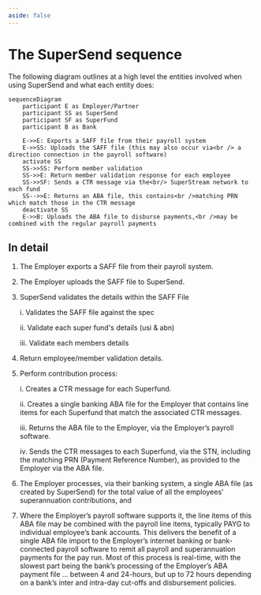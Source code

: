 ```yaml
---
aside: false
---
```


# The SuperSend sequence

The following diagram outlines at a high level the entities involved when using SuperSend and what each entity does:

```mermaid
sequenceDiagram
    participant E as Employer/Partner
    participant SS as SuperSend
    participant SF as SuperFund
    participant B as Bank

    E->>E: Exports a SAFF file from their payroll system
    E->>SS: Uploads the SAFF file (this may also occur via<br /> a direction connection in the payroll software)
    activate SS
    SS->>SS: Perform member validation
    SS->>E: Return member validation response for each employee
    SS->>SF: Sends a CTR message via the<br/> SuperStream network to each fund
    SS-->>E: Returns an ABA file, this contains<br />matching PRN which match those in the CTR message
    deactivate SS
    E->>B: Uploads the ABA file to disburse payments,<br />may be combined with the regular payroll payments
```

## In detail

1. The Employer exports a SAFF file from their payroll system.
2. The Employer uploads the SAFF file to SuperSend.
3. SuperSend validates the details within the SAFF File

   i. Validates the SAFF file against the spec

   ii. Validate each super fund's details (usi & abn)

   iii. Validate each members details

4. Return employee/member validation details.

5. Perform contribution process:

   i. Creates a CTR message for each Superfund.

   ii. Creates a single banking ABA file for the Employer that contains line items for each Superfund that match the associated CTR messages.

   iii. Returns the ABA file to the Employer, via the Employer’s payroll software.

   iv. Sends the CTR messages to each Superfund, via the STN, including the matching PRN (Payment Reference Number), as provided to the Employer via the ABA file.

6. The Employer processes, via their banking system, a single ABA file (as created
   by SuperSend) for the total value of all the employees’ superannuation
   contributions, and
7. Where the Employer’s payroll software supports it, the line items of this ABA
   file may be combined with the payroll line items, typically PAYG to individual
   employee’s bank accounts. This delivers the benefit of a single ABA file import
   to the Employer’s internet banking or bank-connected payroll software to
   remit all payroll and superannuation payments for the pay run.
   Most of this process is real-time, with the slowest part being the bank’s processing of
   the Employer’s ABA payment file ... between 4 and 24-hours, but up to 72 hours
   depending on a bank’s inter and intra-day cut-offs and disbursement policies.
